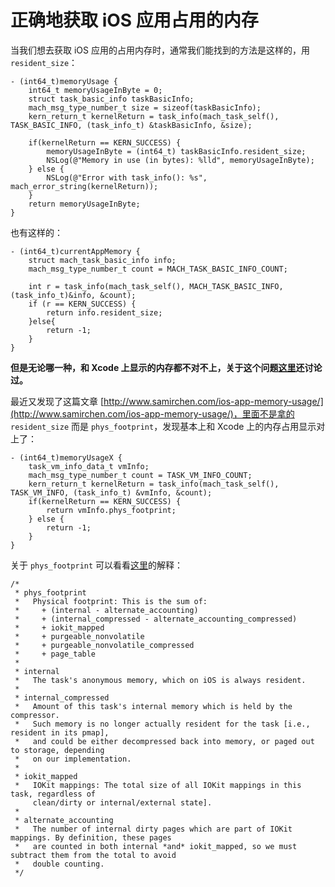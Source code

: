 # 正确地获取 iOS 应用占用的内存

当我们想去获取 iOS 应用的占用内存时，通常我们能找到的方法是这样的，用 `resident_size`：

```
- (int64_t)memoryUsage {
    int64_t memoryUsageInByte = 0;
    struct task_basic_info taskBasicInfo;
    mach_msg_type_number_t size = sizeof(taskBasicInfo);
    kern_return_t kernelReturn = task_info(mach_task_self(), TASK_BASIC_INFO, (task_info_t) &taskBasicInfo, &size);
    
    if(kernelReturn == KERN_SUCCESS) {
        memoryUsageInByte = (int64_t) taskBasicInfo.resident_size;
        NSLog(@"Memory in use (in bytes): %lld", memoryUsageInByte);
    } else {
        NSLog(@"Error with task_info(): %s", mach_error_string(kernelReturn));
    }
    return memoryUsageInByte;
}
```

也有这样的：

```
- (int64_t)currentAppMemory {
    struct mach_task_basic_info info;
    mach_msg_type_number_t count = MACH_TASK_BASIC_INFO_COUNT;
    
    int r = task_info(mach_task_self(), MACH_TASK_BASIC_INFO, (task_info_t)&info, &count);
    if (r == KERN_SUCCESS) {
        return info.resident_size;
    }else{
        return -1;
    }
}
```
**但是无论哪一种，和 Xcode 上显示的内存都不对不上，关于这个问题[这里](https://github.com/aozhimin/iOS-Monitor-Platform/issues/5)还讨论过。**

最近又发现了这篇文章 [http://www.samirchen.com/ios-app-memory-usage/](http://www.samirchen.com/ios-app-memory-usage/)，里面不是拿的 `resident_size` 而是 `phys_footprint`，发现基本上和 Xcode 上的内存占用显示对上了：

```
- (int64_t)memoryUsageX {
    task_vm_info_data_t vmInfo;
    mach_msg_type_number_t count = TASK_VM_INFO_COUNT;
    kern_return_t kernelReturn = task_info(mach_task_self(), TASK_VM_INFO, (task_info_t) &vmInfo, &count);
    if(kernelReturn == KERN_SUCCESS) {
        return vmInfo.phys_footprint;
    } else {
        return -1;
    }
}
```

关于 `phys_footprint` 可以看看[这里](https://github.com/apple/darwin-xnu/blob/master/osfmk/kern/task.c)的解释：

```
/*
 * phys_footprint
 *   Physical footprint: This is the sum of:
 *     + (internal - alternate_accounting)
 *     + (internal_compressed - alternate_accounting_compressed)
 *     + iokit_mapped
 *     + purgeable_nonvolatile
 *     + purgeable_nonvolatile_compressed
 *     + page_table
 *
 * internal
 *   The task's anonymous memory, which on iOS is always resident.
 *
 * internal_compressed
 *   Amount of this task's internal memory which is held by the compressor.
 *   Such memory is no longer actually resident for the task [i.e., resident in its pmap],
 *   and could be either decompressed back into memory, or paged out to storage, depending
 *   on our implementation.
 *
 * iokit_mapped
 *   IOKit mappings: The total size of all IOKit mappings in this task, regardless of
     clean/dirty or internal/external state].
 *
 * alternate_accounting
 *   The number of internal dirty pages which are part of IOKit mappings. By definition, these pages
 *   are counted in both internal *and* iokit_mapped, so we must subtract them from the total to avoid
 *   double counting.
 */
```

